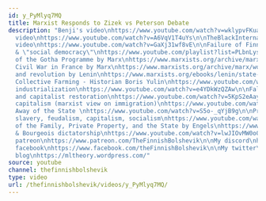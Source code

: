 ```yaml
---
id: y_PyMlyq7MQ
title: Marxist Responds to Zizek vs Peterson Debate
description: "Benji's video\nhttps://www.youtube.com/watch?v=wklypvFKuaU\n\nHakim's
  video\nhttps://www.youtube.com/watch?v=A6VqV1T4uYs\n\nTheBlackInternationalist's
  video\nhttps://www.youtube.com/watch?v=GaXj31wf8vE\n\nFailure of Finnish Capitalism
  & \"social democracy\"\nhttps://www.youtube.com/playlist?list=PLbnLysSug0vQ5qdifZ4N0CzrYyal4RQ8S\n\nCritique
  of the Gotha Programme by Marx\nhttps://www.marxists.org/archive/marx/works/download/Marx_Critque_of_the_Gotha_Programme.pdf\n\nThe
  Civil War in France by Marx\nhttps://www.marxists.org/archive/marx/works/download/pdf/civil_war_france.pdf\n\nState
  and revolution by Lenin\nhttps://www.marxists.org/ebooks/lenin/state-and-revolution.pdf\n\nSoviet
  Collective Farming - Historian Boris Yulin\nhttps://www.youtube.com/watch?v=VioZint4Xl8&list=PLbnLysSug0vRAim0ytgV4rIWlJNYTJunQ\n\nSoviet
  industrialization\nhttps://www.youtube.com/watch?v=e4YDkWzQZAw\n\nFall of the USSR
  and capitalist restoration\nhttps://www.youtube.com/watch?v=5KpS2eAay_8\n\nEU:imperialist
  capitalism (marxist view on immigration)\nhttps://www.youtube.com/watch?v=MVnLpxPWtlE\n\nWithering
  Away of the State \nhttps://www.youtube.com/watch?v=S5o-_qYjB9g\n\nPrimitive communism,
  slavery, feudalism, capitalism, socialism\nhttps://www.youtube.com/watch?v=jf0yJOvU5J4\n\nOrigin
  of the Family, Private Property, and the State by Engels\nhttps://www.marxists.org/archive/marx/works/download/pdf/origin_family.pdf\n\nProletarian
  & Bourgeois dictatorship\nhttps://www.youtube.com/watch?v=lwJIOvMW0o0\n__________________________\n\nMy
  patreon\nhttps://www.patreon.com/TheFinnishBolshevik\n\nMy discord\nhttps://discord.gg/tsJTycv\n\nMy
  facebook\nhttps://www.facebook.com/theFinnishBolshevik\n\nMy twitter\nhttps://twitter.com/FinnBolshevik\n\nMy
  blog\nhttps://mltheory.wordpress.com/"
source: youtube
channel: thefinnishbolshevik
type: video
url: /thefinnishbolshevik/videos/y_PyMlyq7MQ/
---
```

